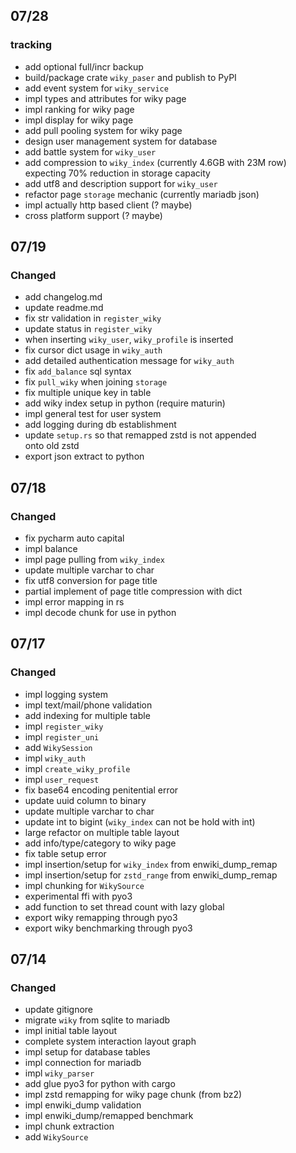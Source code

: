 
## 07/28
### tracking

- add optional full/incr backup
- build/package crate `wiky_paser` and publish to PyPI
- add event system for `wiky_service`
- impl types and attributes for wiky page
- impl ranking for wiky page
- impl display for wiky page
- add pull pooling system for wiky page
- design user management system for database
- add battle system for `wiky_user`
- add compression to `wiky_index` (currently 4.6GB with 23M row) <br>
  expecting 70% reduction in storage capacity
- add utf8 and description support for `wiky_user`
- refactor page `storage` mechanic (currently mariadb json)
- impl actually http based client (? maybe)
- cross platform support (? maybe)


## 07/19
### Changed

- add changelog.md
- update readme.md
- fix str validation in `register_wiky`
- update status in `register_wiky`
- when inserting `wiky_user`, `wiky_profile` is inserted
- fix cursor dict usage in `wiky_auth` 
- add detailed authentication message for `wiky_auth`
- fix `add_balance` sql syntax
- fix `pull_wiky` when joining `storage`
- fix multiple unique key in table
- add wiky index setup in python (require maturin)
- impl general test for user system
- add logging during db establishment 
- update `setup.rs` so that remapped zstd is not appended<br> onto old zstd
- export json extract to python


## 07/18
### Changed

- fix pycharm auto capital
- impl balance
- impl page pulling from `wiky_index`
- update multiple varchar to char 
- fix utf8 conversion for page title
- partial implement of page title compression with dict
- impl error mapping in rs
- impl decode chunk for use in python


## 07/17
### Changed

- impl logging system
- impl text/mail/phone validation
- add indexing for multiple table
- impl `register_wiky`
- impl `register_uni`
- add `WikySession`
- impl `wiky_auth`
- impl `create_wiky_profile`
- impl `user_request`
- fix base64 encoding penitential error
- update uuid column to binary
- update multiple varchar to char 
- update int to bigint (`wiky_index` can not be hold with int)
- large refactor on multiple table layout
- add info/type/category to wiky page
- fix table setup error
- impl insertion/setup for `wiky_index` from enwiki_dump_remap
- impl insertion/setup for `zstd_range` from enwiki_dump_remap
- impl chunking for `WikySource`
- experimental ffi with pyo3
- add function to set thread count with lazy global
- export wiky remapping through pyo3
- export wiky benchmarking through pyo3


## 07/14
### Changed

- update gitignore
- migrate `wiky` from sqlite to mariadb
- impl initial table layout
- complete system interaction layout graph
- impl setup for database tables
- impl connection for mariadb
- impl `wiky_parser`
- add glue pyo3 for python with cargo
- impl zstd remapping for wiky page chunk (from bz2)
- impl enwiki_dump validation
- impl enwiki_dump/remapped benchmark
- impl chunk extraction
- add `WikySource`